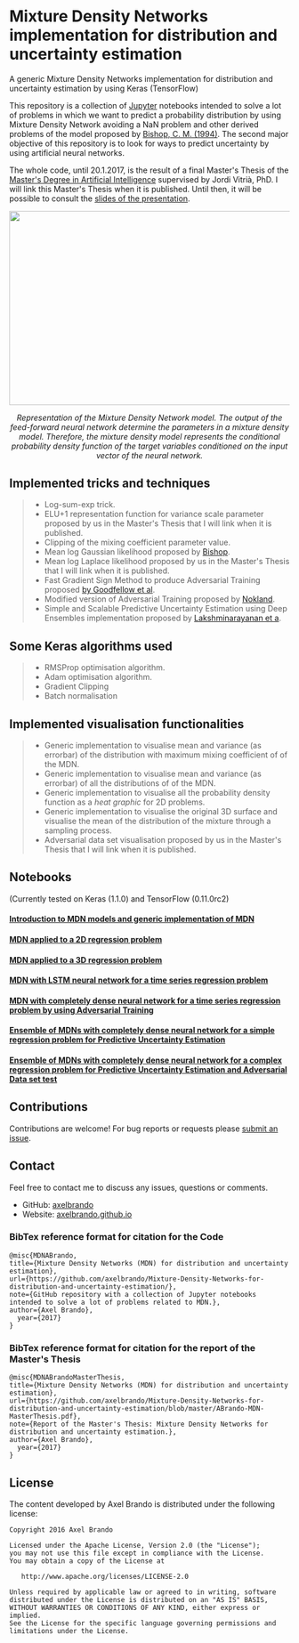 # Mixture Density Networks implementation for distribution and uncertainty estimation
A generic Mixture Density Networks implementation for distribution and uncertainty estimation by using Keras (TensorFlow)

This repository is a collection of [Jupyter](https://jupyter.org/) notebooks intended to solve a lot of problems in which we want to predict a probability distribution by using Mixture Density Network avoiding a NaN problem and other derived problems of the model proposed by [Bishop, C. M. (1994)](http://eprints.aston.ac.uk/373/). The second major objective of this repository is to look for ways to predict uncertainty by using artificial neural networks.

The whole code, until 20.1.2017, is the result of a final Master's Thesis of the [Master's Degree in Artificial Intelligence](http://www.upc.edu/master/fitxa_master.php?id_estudi=50&lang=esp) supervised by Jordi Vitrià, PhD. I will link this Master's Thesis when it is published. Until then, it will be possible to consult the [slides of the presentation](https://github.com/axelbrando/Mixture-Density-Networks-for-distribution-and-uncertainty-estimation/blob/master/ABrando-MDN-Slides.pdf).

<p align="center"><img src="https://cdn.rawgit.com/axelbrando/Mixture-Density-Networks-for-distribution-and-uncertainty-estimation/cd4d8e9c/svgs/f442dfcf42c5ca5d6c9b96753cde8768.svg" align=middle width=645.87435pt height=348.58725pt/>
</p>
<p align="center">
<em>Representation of the Mixture Density Network model. The output of the feed-forward neural network determine the parameters in a mixture density model. Therefore, the mixture density model represents the conditional probability density function of the target variables conditioned on the input vector of the neural network.</em>
</p>

## Implemented tricks and techniques

> - Log-sum-exp trick.
> - ELU+1 representation function for variance scale parameter proposed by us in the Master's Thesis that I will link when it is published.
> - Clipping of the mixing coefficient parameter value.
> - Mean log Gaussian likelihood proposed by [Bishop](http://eprints.aston.ac.uk/373/).
> - Mean log Laplace likelihood proposed by us in the Master's Thesis that I will link when it is published.
> - Fast Gradient Sign Method to produce Adversarial Training proposed [by Goodfellow et al](https://arxiv.org/abs/1412.6572).
> - Modified version of Adversarial Training proposed by [Nokland](https://arxiv.org/abs/1510.04189).
> - Simple and Scalable Predictive Uncertainty Estimation using Deep Ensembles implementation proposed by [Lakshminarayanan et a](https://arxiv.org/abs/1612.01474).

## Some Keras algorithms used

> - RMSProp optimisation algorithm.
> - Adam optimisation algorithm.
> - Gradient Clipping
> - Batch normalisation

## Implemented visualisation functionalities

> - Generic implementation to visualise mean and variance (as errorbar) of the distribution with maximum mixing coefficient  of of the MDN.
> - Generic implementation to visualise mean and variance (as errorbar) of all the distributions of of the MDN.
> - Generic implementation to visualise all the probability density function as a *heat graphic* for 2D problems.
> - Generic implementation to visualise the original 3D surface and visualise the mean of the distribution of the mixture through a sampling process.
> - Adversarial data set visualisation proposed by us in the Master's Thesis that I will link when it is published.



## Notebooks
(Currently tested on Keras (1.1.0) and TensorFlow (0.11.0rc2)

#### [Introduction to MDN models and generic implementation of MDN](https://github.com/axelbrando/Mixture-Density-Networks-for-distribution-and-uncertainty-estimation/blob/master/MDN-Introduction.ipynb)

#### [MDN applied to a 2D regression problem](https://github.com/axelbrando/Mixture-Density-Networks-for-distribution-and-uncertainty-estimation/blob/master/MDN-2D-Regression.ipynb)

#### [MDN applied to a 3D regression problem](https://github.com/axelbrando/Mixture-Density-Networks-for-distribution-and-uncertainty-estimation/blob/master/MDN-3D-Regression.ipynb)

#### [MDN with LSTM neural network for a time series regression problem](https://github.com/axelbrando/Mixture-Density-Networks-for-distribution-and-uncertainty-estimation/blob/master/MDN-LSTM-Regression.ipynb) 

#### [MDN with completely dense neural network for a time series regression problem by using Adversarial Training](https://github.com/axelbrando/Mixture-Density-Networks-for-distribution-and-uncertainty-estimation/blob/master/MDN-DNN-Regression.ipynb) 

#### [Ensemble of MDNs with completely dense neural network for a simple regression problem for Predictive Uncertainty Estimation](https://github.com/axelbrando/Mixture-Density-Networks-for-distribution-and-uncertainty-estimation/blob/master/MDN-DNN-Simple-Ensemble-Uncertainty.ipynb) 

#### [Ensemble of MDNs with completely dense neural network for a complex regression problem for Predictive Uncertainty Estimation and Adversarial Data set test](https://github.com/axelbrando/Mixture-Density-Networks-for-distribution-and-uncertainty-estimation/blob/master/MDN-DNN-Complex-Ensemble-Uncertainty.ipynb) 




## Contributions

Contributions are welcome!  For bug reports or requests please [submit an issue](https://github.com/axelbrando/Mixture-Density-Networks-for-distribution-and-uncertainty-estimation/issues).

## Contact  

Feel free to contact me to discuss any issues, questions or comments.

* GitHub: [axelbrando](https://github.com/axelbrando)
* Website: [axelbrando.github.io](http://axelbrando.github.io)

### BibTex reference format for citation for the Code
```
@misc{MDNABrando,
title={Mixture Density Networks (MDN) for distribution and uncertainty estimation},
url={https://github.com/axelbrando/Mixture-Density-Networks-for-distribution-and-uncertainty-estimation/},
note={GitHub repository with a collection of Jupyter notebooks intended to solve a lot of problems related to MDN.},
author={Axel Brando},
  year={2017}
}
```
### BibTex reference format for citation for the report of the Master's Thesis

```
@misc{MDNABrandoMasterThesis,
title={Mixture Density Networks (MDN) for distribution and uncertainty estimation},
url={https://github.com/axelbrando/Mixture-Density-Networks-for-distribution-and-uncertainty-estimation/blob/master/ABrando-MDN-MasterThesis.pdf},
note={Report of the Master's Thesis: Mixture Density Networks for distribution and uncertainty estimation.},
author={Axel Brando},
  year={2017}
}
```

## License

The content developed by Axel Brando is distributed under the following license:

    Copyright 2016 Axel Brando

    Licensed under the Apache License, Version 2.0 (the "License");
    you may not use this file except in compliance with the License.
    You may obtain a copy of the License at

       http://www.apache.org/licenses/LICENSE-2.0

    Unless required by applicable law or agreed to in writing, software
    distributed under the License is distributed on an "AS IS" BASIS,
    WITHOUT WARRANTIES OR CONDITIONS OF ANY KIND, either express or implied.
    See the License for the specific language governing permissions and
    limitations under the License.

